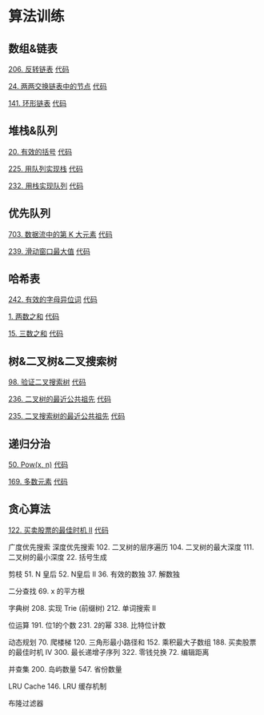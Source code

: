 # 算法训练

## 数组&链表

[206. 反转链表](https://leetcode-cn.com/problems/reverse-linked-list/)
[代码](src/com/gujie1996/linkedlist/ReverseLinkedList.java)

[24. 两两交换链表中的节点](https://leetcode-cn.com/problems/swap-nodes-in-pairs/)
[代码](src/com/gujie1996/linkedlist/SwapNodesInPairs.java)

[141. 环形链表](https://leetcode-cn.com/problems/linked-list-cycle/)
[代码](src/com/gujie1996/linkedlist/LinkedListCycle.java)

## 堆栈&队列

[20. 有效的括号](https://leetcode-cn.com/problems/valid-parentheses/)
[代码](src/com/gujie1996/stack/ValidParentheses.java)

[225. 用队列实现栈](https://leetcode-cn.com/problems/implement-stack-using-queues/)
[代码](src/com/gujie1996/stack/ImplementStackUsingQueues.java)

[232. 用栈实现队列](https://leetcode-cn.com/problems/implement-queue-using-stacks/)
[代码](src/com/gujie1996/stack/ImplementQueueUsingStacks.java)

## 优先队列
[703. 数据流中的第 K 大元素](https://leetcode-cn.com/problems/kth-largest-element-in-a-stream/)
[代码](src/com/gujie1996/queue/KthLargestElementInAStream.java)

[239. 滑动窗口最大值](https://leetcode-cn.com/problems/sliding-window-maximum/)
[代码](src/com/gujie1996/queue/SlidingWindowMaximum.java)

## 哈希表
[242. 有效的字母异位词](https://leetcode-cn.com/problems/valid-anagram/)
[代码](src/com/gujie1996/hash/ValidAnagram.java)

[1. 两数之和](https://leetcode-cn.com/problems/two-sum/)
[代码](src/com/gujie1996/hash/TwoSum.java)

[15. 三数之和](https://leetcode-cn.com/problems/3sum/)
[代码](src/com/gujie1996/hash/ThreeSum.java)

## 树&二叉树&二叉搜索树
[98. 验证二叉搜索树](https://leetcode-cn.com/problems/validate-binary-search-tree/)
[代码](src/com/gujie1996/tree/ValidateBinarySearchTree.java)

[236. 二叉树的最近公共祖先](https://leetcode-cn.com/problems/lowest-common-ancestor-of-a-binary-tree/)
[代码](src/com/gujie1996/tree/LowestCommonAncestor.java)

[235. 二叉搜索树的最近公共祖先](https://leetcode-cn.com/problems/lowest-common-ancestor-of-a-binary-search-tree/)
[代码](src/com/gujie1996/tree/LowestCommonAncestorOfSearch.java)

## 递归分治
[50. Pow(x, n)](https://leetcode-cn.com/problems/powx-n/)
[代码](src/com/gujie1996/recursion/PowXN.java)

[169. 多数元素](https://leetcode-cn.com/problems/majority-element/)
[代码](src/com/gujie1996/recursion/MajorityElement.java)

## 贪心算法
[122. 买卖股票的最佳时机 II](https://leetcode-cn.com/problems/best-time-to-buy-and-sell-stock-ii/)
[代码](src/com/gujie1996/greedy/BestTimeToBuyAndSellStockII.java)

广度优先搜索
深度优先搜索
102. 二叉树的层序遍历
104. 二叉树的最大深度
111. 二叉树的最小深度
22. 括号生成

剪枝
51. N 皇后
52. N皇后 II
36. 有效的数独
37. 解数独

二分查找
69. x 的平方根

字典树
208. 实现 Trie (前缀树)
212. 单词搜索 II

位运算
191. 位1的个数
231. 2的幂
338. 比特位计数

动态规划
70. 爬楼梯
120. 三角形最小路径和
152. 乘积最大子数组
188. 买卖股票的最佳时机 IV
300. 最长递增子序列
322. 零钱兑换
72. 编辑距离

并查集
200. 岛屿数量
547. 省份数量

LRU Cache
146. LRU 缓存机制

布隆过滤器
